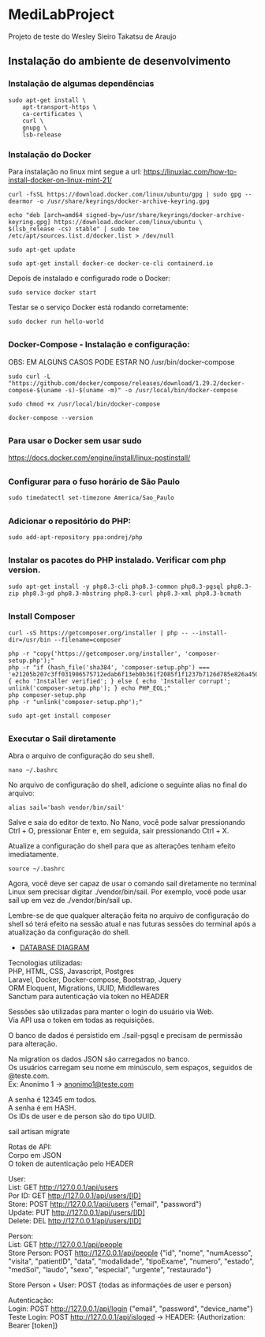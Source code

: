 # MediLabProject
Projeto de teste do Wesley Sieiro Takatsu de Araujo


## Instalação do ambiente de desenvolvimento
### Instalação de algumas dependências
```
sudo apt-get install \
    apt-transport-https \
    ca-certificates \
    curl \
    gnupg \
    lsb-release
```
  

### 
### Instalação do Docker
Para instalação no linux mint segue a url:
https://linuxiac.com/how-to-install-docker-on-linux-mint-21/

```
curl -fsSL https://download.docker.com/linux/ubuntu/gpg | sudo gpg --dearmor -o /usr/share/keyrings/docker-archive-keyring.gpg
```

```
echo "deb [arch=amd64 signed-by=/usr/share/keyrings/docker-archive-keyring.gpg] https://download.docker.com/linux/ubuntu \
$(lsb_release -cs) stable" | sudo tee /etc/apt/sources.list.d/docker.list > /dev/null
```

```
sudo apt-get update
```

```
sudo apt-get install docker-ce docker-ce-cli containerd.io
```

Depois de instalado e configurado rode o Docker:
```
sudo service docker start
```

Testar se o serviço Docker está rodando corretamente:
```
sudo docker run hello-world  
```


##
### Docker-Compose - Instalação e configuração:
OBS: EM ALGUNS CASOS PODE ESTAR NO /usr/bin/docker-compose
```
sudo curl -L "https://github.com/docker/compose/releases/download/1.29.2/docker-compose-$(uname -s)-$(uname -m)" -o /usr/local/bin/docker-compose
```

```
sudo chmod +x /usr/local/bin/docker-compose
```

```
docker-compose --version  
```
  
##
### Para usar o Docker sem usar sudo
https://docs.docker.com/engine/install/linux-postinstall/
  
##  
### Configurar para o fuso horário de São Paulo
```
sudo timedatectl set-timezone America/Sao_Paulo
```
  
##
### Adicionar o repositório do PHP:
```
sudo add-apt-repository ppa:ondrej/php
```

##
### Instalar os pacotes do PHP instalado. Verificar com php version.
```
sudo apt-get install -y php8.3-cli php8.3-common php8.3-pgsql php8.3-zip php8.3-gd php8.3-mbstring php8.3-curl php8.3-xml php8.3-bcmath
```
##
### Install Composer
```
curl -sS https://getcomposer.org/installer | php -- --install-dir=/usr/bin --filename=composer
```

```
php -r "copy('https://getcomposer.org/installer', 'composer-setup.php');"
php -r "if (hash_file('sha384', 'composer-setup.php') === 'e21205b207c3ff031906575712edab6f13eb0b361f2085f1f1237b7126d785e826a450292b6cfd1d64d92e6563bbde02') { echo 'Installer verified'; } else { echo 'Installer corrupt'; unlink('composer-setup.php'); } echo PHP_EOL;"
php composer-setup.php
php -r "unlink('composer-setup.php');"
```

```
sudo apt-get install composer
```

## 

### Executar o Sail diretamente
Abra o arquivo de configuração do seu shell.
```
nano ~/.bashrc
```

No arquivo de configuração do shell, adicione o seguinte alias no final do arquivo:
```
alias sail='bash vendor/bin/sail'
```

Salve e saia do editor de texto. No Nano, você pode salvar pressionando Ctrl + O, pressionar Enter e, em seguida, sair pressionando Ctrl + X.

Atualize a configuração do shell para que as alterações tenham efeito imediatamente. 
```
source ~/.bashrc
```

Agora, você deve ser capaz de usar o comando sail diretamente no terminal Linux sem precisar digitar ./vendor/bin/sail.
Por exemplo, você pode usar sail up em vez de ./vendor/bin/sail up.

Lembre-se de que qualquer alteração feita no arquivo de configuração do shell só terá efeito na sessão atual e nas futuras sessões do terminal após a atualização da configuração do shell.  
  

- [DATABASE DIAGRAM](https://dbdiagram.io/)


Tecnologias utilizadas:  
PHP, HTML, CSS, Javascript, Postgres  
Laravel, Docker, Docker-compose, Bootstrap, Jquery  
ORM Eloquent, Migrations, UUID, Middlewares  
Sanctum para autenticação via token no HEADER  
  
Sessões são utilizadas para manter o login do usuário via Web.  
Via API usa o token em todas as requisições.  
  
O banco de dados é persistido em ./sail-pgsql e precisam de permissão para alteração.  

  

Na migration os dados JSON são carregados no banco.  
Os usuários carregam seu nome em minúsculo, sem espaços, seguidos de @teste.com.  
Ex: Anonimo 1 -> anonimo1@teste.com  
  
A senha é 12345 em todos.  
A senha é em HASH.  
Os IDs de user e de person são do tipo UUID.  
  
sail artisan migrate  
  
  
Rotas de API:  
Corpo em JSON  
O token de autenticação pelo HEADER  

User:  
List: GET http://127.0.0.1/api/users  
Por ID: GET http://127.0.0.1/api/users/[ID]  
Store: POST http://127.0.0.1/api/users {"email", "password"}  
Update: PUT http://127.0.0.1/api/users/[ID]  
Delete: DEL http://127.0.0.1/api/users/[ID]  
  
Person:  
List: GET http://127.0.0.1/api/people  
Store Person: POST http://127.0.0.1/api/people {"id", "nome", "numAcesso", "visita", "patientID", "data", "modalidade", "tipoExame", "numero", "estado", "medSol", "laudo", "sexo", "especial", "urgente", "restaurado"}  
  
Store Person + User: POST {todas as informações de user e person}  


Autenticação:  
Login: POST http://127.0.0.1/api/login {"email", "password", "device_name"}  
Teste Login: POST http://127.0.0.1/api/isloged -> HEADER: {Authorization: Bearer [token]}  
  